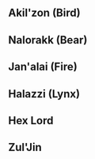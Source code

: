 ## Akil'zon (Bird)

## Nalorakk (Bear)


## Jan'alai (Fire) 

## Halazzi (Lynx) 

## Hex Lord 

## Zul'Jin
